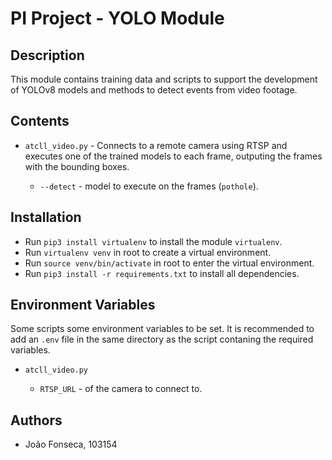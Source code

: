 # PI Project - YOLO Module

## Description

This module contains training data and scripts to support the development of YOLOv8 models and methods to detect events from video footage.

## Contents

- `atcll_video.py` - Connects to a remote camera using RTSP and executes one of the trained models to each frame, outputing the frames with the bounding boxes.
  
  - `--detect` - model to execute on the frames (`pothole`).

## Installation

- Run `pip3 install virtualenv` to install the module `virtualenv`.
- Run `virtualenv venv` in root to create a virtual environment.
- Run `source venv/bin/activate` in root to enter the virtual environment.
- Run `pip3 install -r requirements.txt` to install all dependencies.

## Environment Variables

Some scripts some environment variables to be set. It is recommended to add an `.env` file in the same directory as the script contaning the required variables.

- `atcll_video.py`
  
  - `RTSP_URL` - of the camera to connect to.

## Authors

- João Fonseca, 103154
